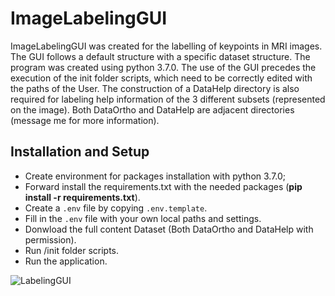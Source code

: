 # ImageLabelingGUI
ImageLabelingGUI was created for the labelling of keypoints in MRI images. The GUI follows a default structure with a specific dataset structure. The program was created using python 3.7.0. The use of the GUI precedes the execution of the init folder scripts, which need to be correctly edited with the paths of the User. The construction of a DataHelp directory is also required for labeling help information of the 3 different subsets (represented on the image). Both DataOrtho and DataHelp are adjacent directories (message me for more information).


## Installation and Setup
* Create environment for packages installation with python 3.7.0;
* Forward install the requirements.txt with the needed packages (**pip install -r requirements.txt**).
* Create a `.env` file by copying `.env.template`.
* Fill in the `.env` file with your own local paths and settings.
* Donwload the full content Dataset (Both DataOrtho and DataHelp with permission).
* Run /init folder scripts.
* Run the application.

![LabelingGUI](https://github.com/eduardojst10/imageLabelGUI/assets/58005905/00f50db5-8ca2-4c40-816b-86c4a8d540fc)

